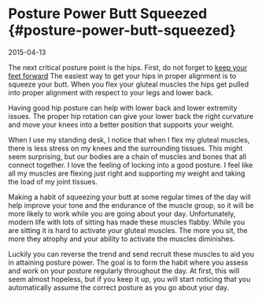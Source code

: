 # Posture Power Butt Squeezed {#posture-power-butt-squeezed}

2015-04-13

The next critical posture point is the hips. First, do not forget to
[keep your feet forward](#posture-power-feet-forward)
The easiest way to get your hips in proper alignment is to squeeze
your butt. When you flex your gluteal muscles the hips get pulled into
proper alignment with respect to your legs and lower back.

Having good hip posture can help with lower back and lower extremity
issues. The proper hip rotation can give your lower back the right
curvature and move your knees into a better position that supports
your weight.

When I use my standing desk, I notice that when I flex my gluteal
muscles, there is less stress on my knees and the surrounding
tissues. This might seem surprising, but our bodies are a chain of
muscles and bones that all connect together. I love the feeling of
locking into a good posture. I feel like all my muscles are flexing
just right and supporting my weight and taking the load of my joint
tissues.

Making a habit of squeezing your butt at some regular times of the day
will help improve your tone and the endurance of the muscle group, so
it will be more likely to work while you are going about your
day. Unfortunately, modern life with lots of sitting has made these
muscles flabby. While you are sitting it is hard to activate your
gluteal muscles. The more you sit, the more they atrophy and your
ability to activate the muscles diminishes.

Luckily you can reverse the trend and send recruit these muscles to
aid you in attaining posture power. The goal is to form the habit
where you assess and work on your posture regularly throughout the
day. At first, this will seem almost hopeless, but if you keep it up,
you will start noticing that you automatically assume the correct
posture as you go about your day.
